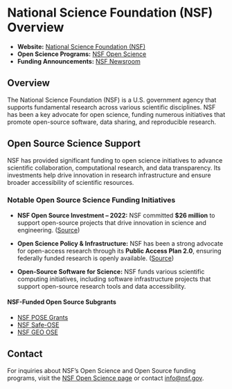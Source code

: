 # National Science Foundation (NSF) Overview

- **Website:** [National Science Foundation (NSF)](https://www.nsf.gov/)
- **Open Science Programs:** [NSF Open Science](https://new.nsf.gov/open-science)
- **Funding Announcements:** [NSF Newsroom](https://new.nsf.gov/news)

## Overview

The National Science Foundation (NSF) is a U.S. government agency that supports fundamental research across various scientific disciplines. NSF has been a key advocate for open science, funding numerous initiatives that promote open-source software, data sharing, and reproducible research.

## Open Source Science Support

NSF has provided significant funding to open science initiatives to advance scientific collaboration, computational research, and data transparency. Its investments help drive innovation in research infrastructure and ensure broader accessibility of scientific resources.

### Notable Open Source Science Funding Initiatives

- **NSF Open Source Investment – 2022:** NSF committed **$26 million** to support open-source projects that drive innovation in science and engineering. ([Source](https://new.nsf.gov/tip/updates/nsf-invests-over-26m-open-source-projects))

- **Open Science Policy & Infrastructure:** NSF has been a strong advocate for open-access research through its **Public Access Plan 2.0**, ensuring federally funded research is openly available. ([Source](https://new.nsf.gov/open-science))

- **Open-Source Software for Science:** NSF funds various scientific computing initiatives, including software infrastructure projects that support open-source research tools and data accessibility.

#### **NSF-Funded Open Source Subgrants**  
- [NSF POSE Grants](./funders/nsf-grants/pose.md)  
- [NSF Safe-OSE](./funders/nsf-grants/safe-ose.md)  
- [NSF GEO OSE](./funders/nsf-grants/geo-ose.md)  


## Contact

For inquiries about NSF’s Open Science and Open Source funding programs, visit the [NSF Open Science page](https://new.nsf.gov/open-science) or contact [info@nsf.gov](mailto:info@nsf.gov).
